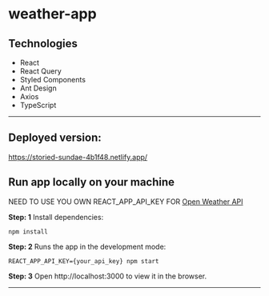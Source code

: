 # weather-app

## Technologies

- React
- React Query
- Styled Components
- Ant Design 
- Axios
- TypeScript

---

## Deployed version:

https://storied-sundae-4b1f48.netlify.app/

## Run app locally on your machine

NEED TO USE YOU OWN REACT_APP_API_KEY FOR [Open Weather API](https://openweathermap.org/api)


**Step: 1** Install dependencies:

`npm install`

**Step: 2** Runs the app in the development mode:

`REACT_APP_API_KEY={your_api_key} npm start`

**Step: 3** Open http://localhost:3000 to view it in the browser.

---
